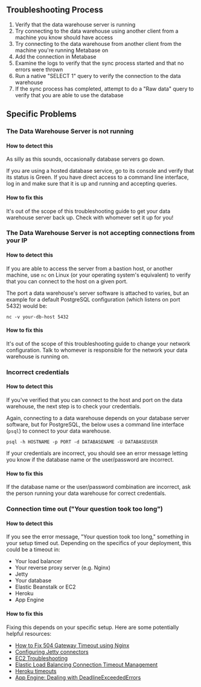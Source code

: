 ## Troubleshooting Process
1. Verify that the data warehouse server is running
2. Try connecting to the data warehouse using another client from a machine you know should have access
3. Try connecting to the data warehouse from another client from the machine you're running Metabase on
4. Add the connection in Metabase
5. Examine the logs to verify that the sync process started and that no errors were thrown
6. Run a native "SELECT 1" query to verify the connection to the data warehouse
7. If the sync process has completed, attempt to do a "Raw data" query to verify that you are able to use the database

## Specific Problems

### The Data Warehouse Server is not running
#### How to detect this
As silly as this sounds, occasionally database servers go down.

If you are using a hosted database service, go to its console and verify that its status is Green. If you have direct access to a command line interface, log in and make sure that it is up and running and accepting queries.

#### How to fix this
It's out of the scope of this troubleshooting guide to get your data warehouse server back up. Check with whomever set it up for you!


### The Data Warehouse Server is not accepting connections from your IP

#### How to detect this

If you are able to access the server from a bastion host, or another machine, use `nc` on Linux (or your operating system's equivalent) to verify that you can connect to the host on a given port.

The port a data warehouse's server software is attached to varies, but an example for a default PostgreSQL configuration (which listens on port 5432) would be:

`nc -v your-db-host 5432`

#### How to fix this
It's out of the scope of this troubleshooting guide to change your network configuration. Talk to whomever is responsible for the network your data warehouse is running on.


### Incorrect credentials

#### How to detect this
If you've verified that you can connect to the host and port on the data warehouse, the next step is to check your credentials.

Again, connecting to a data warehouse depends on your database server software, but for PostgreSQL, the below uses a command line interface (`psql`) to connect to your data warehouse.

`psql -h HOSTNAME -p PORT -d DATABASENAME -U DATABASEUSER`

If your credentials are incorrect, you should see an error message letting you know if the database name or the user/password are incorrect.

#### How to fix this
If the database name or the user/password combination are incorrect, ask the person running your data warehouse for correct credentials.


### Connection time out ("Your question took too long")

#### How to detect this
If you see the error message, "Your question took too long," something in your setup timed out. Depending on the specifics of your deployment, this could be a timeout in:

- Your load balancer
- Your reverse proxy server (e.g. Nginx)
- Jetty
- Your database
- Elastic Beanstalk or EC2
- Heroku
- App Engine

#### How to fix this
Fixing this depends on your specific setup. Here are some potentially helpful resources:

- [How to Fix 504 Gateway Timeout using Nginx](https://www.scalescale.com/tips/nginx/504-gateway-time-out-using-nginx/)
- [Configuring Jetty connectors](http://www.eclipse.org/jetty/documentation/9.3.x/configuring-connectors.html)
- [EC2 Troubleshooting](http://docs.aws.amazon.com/AWSEC2/latest/UserGuide/TroubleshootingInstancesConnecting.html)
- [Elastic Load Balancing Connection Timeout Management](https://aws.amazon.com/blogs/aws/elb-idle-timeout-control/)
- [Heroku timeouts](https://devcenter.heroku.com/articles/request-timeout)
- [App Engine: Dealing with DeadlineExceededErrors](https://cloud.google.com/appengine/articles/deadlineexceedederrors)
